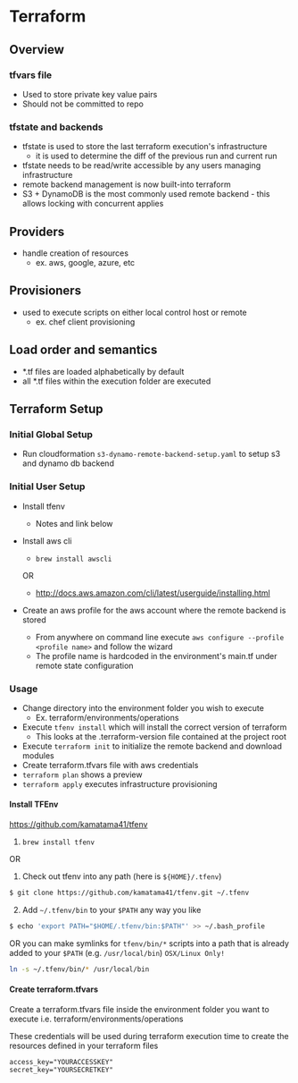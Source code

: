 # Terraform

## Overview
### tfvars file
* Used to store private key value pairs
* Should not be committed to repo

### tfstate and backends
* tfstate is used to store the last terraform execution's infrastructure
  * it is used to determine the diff of the previous run and current run
* tfstate needs to be read/write accessible by any users managing infrastructure
* remote backend management is now built-into terraform
* S3 + DynamoDB is the most commonly used remote backend - this allows locking with concurrent applies

## Providers
* handle creation of resources
  * ex. aws, google, azure, etc

## Provisioners
* used to execute scripts on either local control host or remote
  * ex. chef client provisioning

## Load order and semantics
* *.tf files are loaded alphabetically by default
* all *.tf files within the execution folder are executed

## Terraform Setup
### Initial Global Setup
* Run cloudformation ```s3-dynamo-remote-backend-setup.yaml``` to setup s3 and dynamo db backend

### Initial User Setup
* Install tfenv
    * Notes and link below
* Install aws cli
    * `brew install awscli`

    OR

    * http://docs.aws.amazon.com/cli/latest/userguide/installing.html
* Create an aws profile for the aws account where the remote backend is stored
    * From anywhere on command line execute ```aws configure --profile <profile name>``` and follow the wizard
    * The profile name is hardcoded in the environment's main.tf under remote state configuration

### Usage
* Change directory into the environment folder you wish to execute
    * Ex. terraform/environments/operations
* Execute ```tfenv install``` which will install the correct version of terraform
    *  This looks at the .terraform-version file contained at the project root
* Execute `terraform init` to initialize the remote backend and download modules
* Create terraform.tfvars file with aws credentials
* ```terraform plan``` shows a preview
* ```terraform apply``` executes infrastructure provisioning

#### Install TFEnv
https://github.com/kamatama41/tfenv
1. `brew install tfenv`

OR

1. Check out tfenv into any path (here is `${HOME}/.tfenv`)

  ```sh
  $ git clone https://github.com/kamatama41/tfenv.git ~/.tfenv
  ```

2. Add `~/.tfenv/bin` to your `$PATH` any way you like

  ```sh
  $ echo 'export PATH="$HOME/.tfenv/bin:$PATH"' >> ~/.bash_profile
  ```

  OR you can make symlinks for `tfenv/bin/*` scripts into a path that is already added to your `$PATH` (e.g. `/usr/local/bin`) `OSX/Linux Only!`

  ```sh
  ln -s ~/.tfenv/bin/* /usr/local/bin
  ```

#### Create terraform.tfvars
Create a terraform.tfvars file inside the environment folder you want to execute i.e. terraform/environments/operations

These credentials will be used during terraform execution time to create the resources defined in your terraform files
```
access_key="YOURACCESSKEY"
secret_key="YOURSECRETKEY"
```
